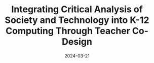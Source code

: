 ---
title: "Integrating Critical Analysis of Society and Technology into K-12 Computing Through Teacher Co-Design"
collection: publications
date: 2024-03-21
venue: 'SIGCSE'
paperurl: https://dl.acm.org/doi/10.1145/3626253.3635338
pdf: '/files/slides/2024-sigcse-lightning.pdf'
citation: '<b><u>Hu, A. D.</u></b>, Yadav, A. (2024). Integrating Critical Analysis of Society and Technology into K-12 Computing Through Teacher Co-Design. Proceedings of the 55th ACM Technical Symposium on Computer Science Education V. 2.'
excerpt: 'As demand for K-12 computer science (CS) education grows, we argue that most students would be best served by CS classes that not only teach computational thinking/programming, but also challenge them to critically analyze the role of technology in society. One of the main barriers to implementing this into K-12 classrooms is a lack of research on how in-service CS teachers can integrate critical pedagogy into their school context and existing curricula. This lightning talk presents a proposed method to co-design lessons with current K-12 CS teachers to integrate critical perspectives into their classrooms. Teacher participants will join a synchronous summer professional development where we will teach them critical computing content drawn from relevant books and frameworks, and collaborate with them to design or modify lessons that will engage their students in critical analysis. Teachers will be encouraged to include content relevant to their communities. For example, a teacher in Detroit might teach facial recognition in the context of continued use of the technology by police, despite wrongful arrests. Results from this work will inform future sociocultural content integration into K-12 CS courses (e.g. "ethics content"). Feedback from the audience will be used to improve the methods and literature review of the study.'
---